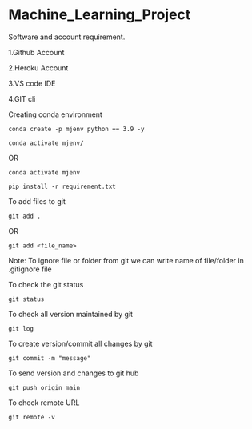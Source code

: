 # Machine_Learning_Project
Software and account requirement.

1.Github Account

2.Heroku Account

3.VS code IDE

4.GIT cli

Creating conda environment
```
conda create -p mjenv python == 3.9 -y
```
```
conda activate mjenv/
```

OR
```
conda activate mjenv
```
```
pip install -r requirement.txt
```
To add files to git
```
git add .
```
OR
```
git add <file_name>
```
Note: To ignore file or folder from git we can write name of file/folder in .gitignore file

To check the git status
```
git status
```
To check all version maintained by git 
```
git log
```
To create version/commit all changes by git
```
git commit -m "message"
```
To send version and changes to git hub 

```
git push origin main
```
To check remote URL
```
git remote -v
```